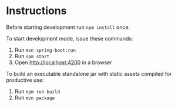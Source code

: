 # Instructions

Before starting development run `npm install` once.

To start development mode, issue these commands:

1. Run `mvn spring-boot:run`
1. Run `npm start`
1. Open [http://localhost:4200](http://localhost:4200) in a browser

To build an executable standalone jar with static assets compiled for productive use:

1. Run `npm run build`
1. Run `mvn package`
